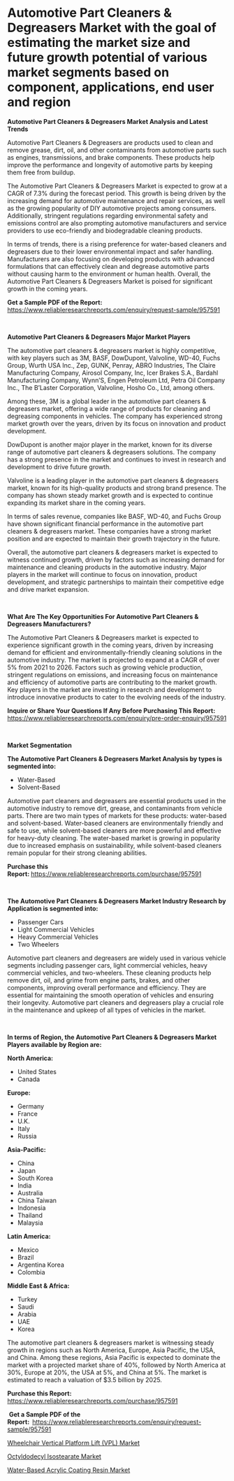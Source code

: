 <p><h1>Automotive Part Cleaners & Degreasers Market with the goal of estimating the market size and future growth potential of various market segments based on component, applications, end user and region</h1></p><p><strong>Automotive Part Cleaners & Degreasers Market Analysis and Latest Trends</strong></p>
<p><p>Automotive Part Cleaners & Degreasers are products used to clean and remove grease, dirt, oil, and other contaminants from automotive parts such as engines, transmissions, and brake components. These products help improve the performance and longevity of automotive parts by keeping them free from buildup.</p><p>The Automotive Part Cleaners & Degreasers Market is expected to grow at a CAGR of 7.3% during the forecast period. This growth is being driven by the increasing demand for automotive maintenance and repair services, as well as the growing popularity of DIY automotive projects among consumers. Additionally, stringent regulations regarding environmental safety and emissions control are also prompting automotive manufacturers and service providers to use eco-friendly and biodegradable cleaning products.</p><p>In terms of trends, there is a rising preference for water-based cleaners and degreasers due to their lower environmental impact and safer handling. Manufacturers are also focusing on developing products with advanced formulations that can effectively clean and degrease automotive parts without causing harm to the environment or human health. Overall, the Automotive Part Cleaners & Degreasers Market is poised for significant growth in the coming years.</p></p>
<p><strong>Get a Sample PDF of the Report:&nbsp;</strong> <a href="https://www.reliableresearchreports.com/enquiry/request-sample/957591">https://www.reliableresearchreports.com/enquiry/request-sample/957591</a></p>
<p>&nbsp;</p>
<p><strong>Automotive Part Cleaners & Degreasers Major Market Players</strong></p>
<p><p>The automotive part cleaners & degreasers market is highly competitive, with key players such as 3M, BASF, DowDupont, Valvoline, WD-40, Fuchs Group, Wurth USA Inc., Zep, GUNK, Penray, ABRO Industries, The Claire Manufacturing Company, Airosol Company, Inc, Icer Brakes S.A., Bardahl Manufacturing Company, Wynn’S, Engen Petroleum Ltd, Petra Oil Company Inc., The B’Laster Corporation, Valvoline, Hosho Co., Ltd, among others.</p><p>Among these, 3M is a global leader in the automotive part cleaners & degreasers market, offering a wide range of products for cleaning and degreasing components in vehicles. The company has experienced strong market growth over the years, driven by its focus on innovation and product development.</p><p>DowDupont is another major player in the market, known for its diverse range of automotive part cleaners & degreasers solutions. The company has a strong presence in the market and continues to invest in research and development to drive future growth.</p><p>Valvoline is a leading player in the automotive part cleaners & degreasers market, known for its high-quality products and strong brand presence. The company has shown steady market growth and is expected to continue expanding its market share in the coming years.</p><p>In terms of sales revenue, companies like BASF, WD-40, and Fuchs Group have shown significant financial performance in the automotive part cleaners & degreasers market. These companies have a strong market position and are expected to maintain their growth trajectory in the future.</p><p>Overall, the automotive part cleaners & degreasers market is expected to witness continued growth, driven by factors such as increasing demand for maintenance and cleaning products in the automotive industry. Major players in the market will continue to focus on innovation, product development, and strategic partnerships to maintain their competitive edge and drive market expansion.</p></p>
<p>&nbsp;</p>
<p><strong>What Are The Key Opportunities For Automotive Part Cleaners & Degreasers Manufacturers?</strong></p>
<p><p>The Automotive Part Cleaners & Degreasers market is expected to experience significant growth in the coming years, driven by increasing demand for efficient and environmentally-friendly cleaning solutions in the automotive industry. The market is projected to expand at a CAGR of over 5% from 2021 to 2026. Factors such as growing vehicle production, stringent regulations on emissions, and increasing focus on maintenance and efficiency of automotive parts are contributing to the market growth. Key players in the market are investing in research and development to introduce innovative products to cater to the evolving needs of the industry.</p></p>
<p><strong>Inquire or Share Your Questions If Any Before Purchasing This Report:</strong> <a href="https://www.reliableresearchreports.com/enquiry/pre-order-enquiry/957591">https://www.reliableresearchreports.com/enquiry/pre-order-enquiry/957591</a></p>
<p>&nbsp;</p>
<p><strong>Market Segmentation</strong></p>
<p><strong>The Automotive Part Cleaners & Degreasers Market Analysis by types is segmented into:</strong></p>
<p><ul><li>Water-Based</li><li>Solvent-Based</li></ul></p>
<p><p>Automotive part cleaners and degreasers are essential products used in the automotive industry to remove dirt, grease, and contaminants from vehicle parts. There are two main types of markets for these products: water-based and solvent-based. Water-based cleaners are environmentally friendly and safe to use, while solvent-based cleaners are more powerful and effective for heavy-duty cleaning. The water-based market is growing in popularity due to increased emphasis on sustainability, while solvent-based cleaners remain popular for their strong cleaning abilities.</p></p>
<p><strong>Purchase this Report:&nbsp;</strong><a href="https://www.reliableresearchreports.com/purchase/957591">https://www.reliableresearchreports.com/purchase/957591</a></p>
<p>&nbsp;</p>
<p><strong>The Automotive Part Cleaners & Degreasers Market Industry Research by Application is segmented into:</strong></p>
<p><ul><li>Passenger Cars</li><li>Light Commercial Vehicles</li><li>Heavy Commercial Vehicles</li><li>Two Wheelers</li></ul></p>
<p><p>Automotive part cleaners and degreasers are widely used in various vehicle segments including passenger cars, light commercial vehicles, heavy commercial vehicles, and two-wheelers. These cleaning products help remove dirt, oil, and grime from engine parts, brakes, and other components, improving overall performance and efficiency. They are essential for maintaining the smooth operation of vehicles and ensuring their longevity. Automotive part cleaners and degreasers play a crucial role in the maintenance and upkeep of all types of vehicles in the market.</p></p>
<p>&nbsp;</p>
<p><strong>In terms of Region, the Automotive Part Cleaners & Degreasers Market Players available by Region are:</strong></p>
<p>
    <p> <strong> North America: </strong>
        <ul>
            <li>United States</li>
            <li>Canada</li>
        </ul>
        </p> 
    <p> <strong> Europe: </strong>
        <ul>
            <li>Germany</li>
            <li>France</li>
            <li>U.K.</li>
            <li>Italy</li>
            <li>Russia</li>
        </ul>
        </p> 
    <p> <strong> Asia-Pacific: </strong>
        <ul>
            <li>China</li>
            <li>Japan</li>
            <li>South Korea</li>
            <li>India</li>
            <li>Australia</li>
            <li>China Taiwan</li>
            <li>Indonesia</li>
            <li>Thailand</li>
            <li>Malaysia</li>
        </ul>
        </p> 
    <p> <strong> Latin America: </strong>
        <ul>
            <li>Mexico</li>
            <li>Brazil</li>
            <li>Argentina Korea</li>
            <li>Colombia</li>
        </ul>
        </p> 
    <p> <strong> Middle East & Africa: </strong>
        <ul>
            <li>Turkey</li>
            <li>Saudi</li>
            <li>Arabia</li>
            <li>UAE</li>
            <li>Korea</li>
        </ul>
    </p>
    </p>
<p><p>The automotive part cleaners & degreasers market is witnessing steady growth in regions such as North America, Europe, Asia Pacific, the USA, and China. Among these regions, Asia Pacific is expected to dominate the market with a projected market share of 40%, followed by North America at 30%, Europe at 20%, the USA at 5%, and China at 5%. The market is estimated to reach a valuation of $3.5 billion by 2025.</p></p>
<p><strong>Purchase this Report: </strong><a href="https://www.reliableresearchreports.com/purchase/957591">https://www.reliableresearchreports.com/purchase/957591</a></p>
<p>&nbsp;<strong>Get a Sample PDF of the Report:&nbsp;&nbsp;</strong><a href="https://www.reliableresearchreports.com/enquiry/request-sample/957591">https://www.reliableresearchreports.com/enquiry/request-sample/957591</a></p>
<p><strong></strong></p>
<p><p><a href="https://view.publitas.com/reportprime-1/decoding-the-wheelchair-vertical-platform-lift-vpl-market-a-deep-dive-into-the-latest-market-trends-market-segmentation-and-competitive-analysis/">Wheelchair Vertical Platform Lift (VPL) Market</a></p><p><a href="https://view.publitas.com/reportprime-1/octyldodecyl-isostearate-market-research-report-reveals-the-latest-trends-and-opportunities-of-this-market-for-period-from-2024-2031/">Octyldodecyl Isostearate Market</a></p><p><a href="https://view.publitas.com/reportprime-1/water-based-acrylic-coating-resin-market-challenges-opportunities-and-growth-drivers-and-major-market-players-forecasted-for-period-from-2024-2031/">Water-Based Acrylic Coating Resin Market</a></p></p>